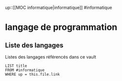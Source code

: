 up::[[MOC informatique|informatique]]
#informatique 
# langage de programmation

## Liste des langages
Listes des langages référencés dans ce vault
```dataview
LIST title
FROM #informatique
WHERE up = this.file.link
```

